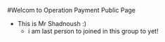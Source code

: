 #Welcom to Operation Payment Public Page
- This is Mr Shadnoush :)
    - i am last person to joined in this group to yet!
